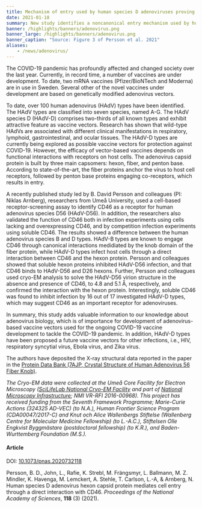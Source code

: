 ```yaml
---
title: Mechanism of entry used by human species D adenoviruses proving important for COVID-19 vaccine development # short
date: 2021-01-18
summary: New study identifies a noncanonical entry mechanism used by human adenoviruses, important for development of adenovirus-based vaccine vectors. The reported X-ray structural data was made available through the Protein Data Bank.
banner: /highlights/banners/adenovirus.png
banner_large: /highlights/banners/adenovirus.png
banner_caption: "Source: Figure 3 of Persson et al. 2021"
aliases:
    - /news/adenovirus/
---
```


The COVID-19 pandemic has profoundly affected and changed society over the last year. Currently, in record time, a number of vaccines are under development. To date, two mRNA vaccines (Pfizer/BioNTech and Moderna) are in use in Sweden. Several other of the novel vaccines under development are based on genetically modified adenovirus vectors.

To date, over 100 human adenovirus (HAdV) types have been identified. The HAdV types are classified into seven species, named A-G. The HAdV species D (HAdV-D) comprises two-thirds of all known types and exhibit attractive feature as vaccine vectors. Research has shown that wild-type HAdVs are associated with different clinical manifestations in respiratory, lymphoid, gastrointestinal, and ocular tissues. The HAdV-D types are currently being explored as possible vaccine vectors for protection against COVID-19. However, the efficacy of vector-based vaccines depends on functional interactions with receptors on host cells. The adenovirus capsid protein is built by three main capsomers: hexon, fiber, and penton base. According to state-of-the-art, the fiber proteins anchor the virus to host cell receptors, followed by penton base proteins engaging co-receptors, which results in entry.

A recently published study led by B. David Persson and colleagues (PI: Niklas Arnberg), researchers from Umeå University, used a cell-based receptor-screening assay to identify CD46 as a receptor for human adenovirus species D56 (HAdV-D56). In addition, the researchers also validated the function of CD46 both in infection experiments using cells lacking and overexpressing CD46, and by competition infection experiments using soluble CD46. The results showed a difference between the human adenovirus species B and D types. HAdV-B types are known to engage CD46 through canonical interactions medidiated by the knob domain of the fiber protein, while HAdV-D types infect host cells through a direct interaction between CD46 and the hexon protein. Persson and colleagues showed that soluble hexon proteins inhibited HAdV-D56 infection, and that CD46 binds to HAdV-D56 and D26 hexons. Further, Persson and colleagues used cryo-EM analysis to solve the HAdV-D56 virion structure in the absence and presence of CD46, to 4.8 and 5.1 Å, respectively, and confirmed the interaction with the hexon protein. Interestingly, soluble CD46 was found to inhibit infection by 16 out of 17 investigated HAdV-D types, which may suggest CD46 as an important receptor for adenoviruses.

In summary, this study adds valuable information to our knowledge about adenovirus biology, which is of importance for development of adenovirus-based vaccine vectors used for the ongoing COVID-19 vaccine development to tackle the COVID-19 pandemic. In addition, HAdV-D types have been proposed a future vaccine vectors for other infections, i.e., HIV, respiratory syncytial virus, Ebola virus, and Zika virus.

The authors have deposited the X-ray structural data reported in the paper in the [Protein Data Bank (7AJP, Crystal Structure of Human Adenovirus 56 Fiber Knob)](https://www.rcsb.org/structure/7AJP).

*The Cryo-EM data were collected at the Umeå Core Facility for Electron Microscopy ([SciLifeLab National Cryo-EM Facility](https://www.scilifelab.se/facilities/cryo-em/) and part of [National Microscopy Infrastructure](https://nmisweden.se/); NMI VR-RFI 2016-00968). This project has received funding from the Seventh Framework Programme; Marie-Curie Actions (324325 AD-VEC) (to N.A.), Human Frontier Science Program (CDA00047/2017-C) and Knut och Alice Wallenbergs Stiftelse (Wallenberg Centre for Molecular Medicine Fellowship) (to L.-A.C.), Stiftelsen Olle Engkvist Byggmästare (postdoctoral fellowship) (to K.R.), and Baden-Wurttemberg Foundation (M.S.).*

#### Article

DOI: [10.1073/pnas.2020732118](https://doi.org/10.1073/pnas.2020732118)

Persson, B. D., John, L., Rafie, K. Strebl, M. Frängsmyr, L. Ballmann, M. Z.  Mindler, K. Havenga, M. Lemckert, A. Stehle, T. Carlson, L.-A, & Arnberg, N. Human species D adenovirus hexon capsid protein mediates cell entry through a direct interaction with CD46. *Proceedings of the National Academy of Sciences*, **118** (3) (2021).

